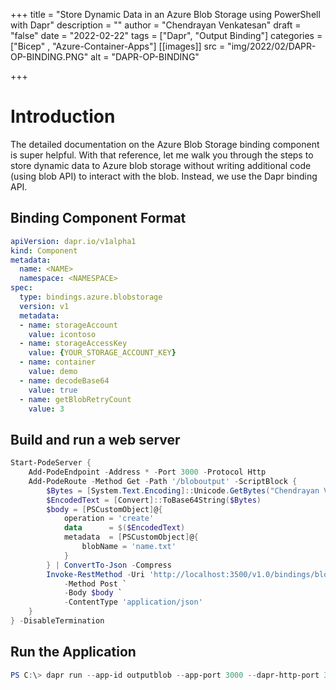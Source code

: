 +++
title = "Store Dynamic Data in an Azure Blob Storage using PowerShell with Dapr"
description = ""
author = "Chendrayan Venkatesan"
draft = "false"
date = "2022-02-22"
tags = ["Dapr", "Output Binding"]
categories = ["Bicep" , "Azure-Container-Apps"]
[[images]]
  src = "img/2022/02/DAPR-OP-BINDING.PNG"
  alt = "DAPR-OP-BINDING"

+++

# Introduction

The detailed documentation on the Azure Blob Storage binding component is super helpful. With that reference, let me walk you through the steps to store dynamic data to Azure blob storage without writing additional code (using blob API) to interact with the blob. Instead, we use the Dapr binding API. 

## Binding Component Format

```YAML
apiVersion: dapr.io/v1alpha1
kind: Component
metadata:
  name: <NAME>
  namespace: <NAMESPACE>
spec:
  type: bindings.azure.blobstorage
  version: v1
  metadata:
  - name: storageAccount
    value: icontoso
  - name: storageAccessKey
    value: {YOUR_STORAGE_ACCOUNT_KEY}
  - name: container
    value: demo
  - name: decodeBase64
    value: true
  - name: getBlobRetryCount
    value: 3
```

## Build and run a web server 

```PowerShell
Start-PodeServer {
    Add-PodeEndpoint -Address * -Port 3000 -Protocol Http 
    Add-PodeRoute -Method Get -Path '/bloboutput' -ScriptBlock {
        $Bytes = [System.Text.Encoding]::Unicode.GetBytes("Chendrayan Venkatesan")
        $EncodedText = [Convert]::ToBase64String($Bytes)
        $body = [PSCustomObject]@{
            operation = 'create'
            data      = $($EncodedText)
            metadata  = [PSCustomObject]@{
                blobName = 'name.txt'
            }
        } | ConvertTo-Json -Compress
        Invoke-RestMethod -Uri 'http://localhost:3500/v1.0/bindings/bloboutput' `
            -Method Post `
            -Body $body `
            -ContentType 'application/json'
    }
} -DisableTermination
```

## Run the Application

```PowerShell
PS C:\> dapr run --app-id outputblob --app-port 3000 --dapr-http-port 3500 --dapr-grpc-port 60002 --components-path .\components\ -- pwsh .\output-binding\app.ps1
```
